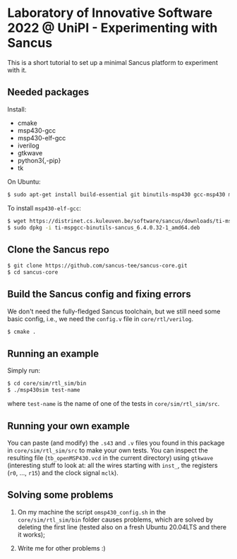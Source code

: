 # Laboratory of Innovative Software 2022 @ UniPI - Experimenting with Sancus

This is a short tutorial to set up a minimal Sancus platform to experiment with it.

## Needed packages

Install:
* cmake
* msp430-gcc
* msp430-elf-gcc
* iverilog
* gtkwave
* python3{,-pip}
* tk

On Ubuntu:
```bash
$ sudo apt-get install build-essential git binutils-msp430 gcc-msp430 msp430-libc msp430mcu iverilog gtkwave tk python3 python3-pip
```

To install `msp430-elf-gcc`:
```bash
$ wget https://distrinet.cs.kuleuven.be/software/sancus/downloads/ti-mspgcc-binutils-sancus_6.4.0.32-1_amd64.deb
$ sudo dpkg -i ti-mspgcc-binutils-sancus_6.4.0.32-1_amd64.deb
```

## Clone the Sancus repo

```bash
$ git clone https://github.com/sancus-tee/sancus-core.git
$ cd sancus-core
```

## Build the Sancus config and fixing errors
We don't need the fully-fledged Sancus toolchain, but we still need some basic config, i.e., we need the `config.v` file
in `core/rtl/verilog`.

```bash
$ cmake .
```

## Running an example

Simply run:
```bash
$ cd core/sim/rtl_sim/bin
$ ./msp430sim test-name
```
where `test-name` is the name of one of the tests in `core/sim/rtl_sim/src`.

## Running your own example

You can paste (and modify) the `.s43` and `.v` files you found in this package in `core/sim/rtl_sim/src` to make your
own tests. You can inspect the resulting file (`tb_openMSP430.vcd` in the current directory) using `gtkwave`
(interesting stuff to look at: all the wires starting with `inst_`, the registers (`r0`, ..., `r15`) and the clock
signal `mclk`).

## Solving some problems

1. On my machine the script `omsp430_config.sh` in the `core/sim/rtl_sim/bin` folder causes problems, which are solved
   by deleting the first line (tested also on a fresh Ubuntu 20.04LTS and there it works);

2. Write me for other problems :)
